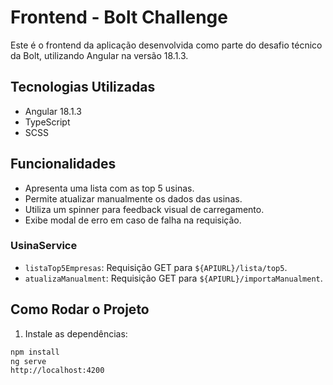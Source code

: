 # Frontend - Bolt Challenge

Este é o frontend da aplicação desenvolvida como parte do desafio técnico da Bolt, utilizando Angular na versão 18.1.3.

## Tecnologias Utilizadas

- Angular 18.1.3  
- TypeScript  
- SCSS  

## Funcionalidades

- Apresenta uma lista com as top 5 usinas.
- Permite atualizar manualmente os dados das usinas.
- Utiliza um spinner para feedback visual de carregamento.
- Exibe modal de erro em caso de falha na requisição.

### UsinaService

- `listaTop5Empresas`: Requisição GET para `${APIURL}/lista/top5`.
- `atualizaManualment`: Requisição GET para `${APIURL}/importaManualment`.

## Como Rodar o Projeto

1. Instale as dependências:
```bash
npm install
ng serve
http://localhost:4200
